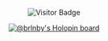 <div align="center">

![Visitor Badge](https://visitor-badge.laobi.icu/badge?page_id=bluntswordman.bluntswordman)
  
[![@brlnby's Holopin board](https://holopin.me/brlnby)](https://holopin.io/@brlnby)

</div>
